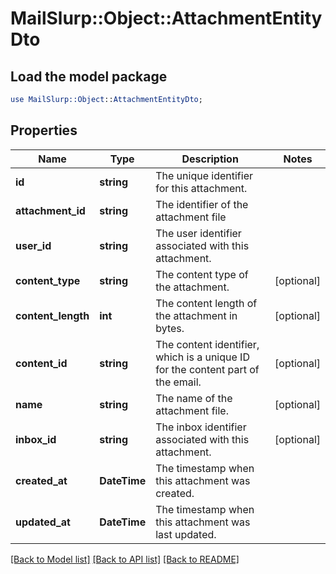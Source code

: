 # MailSlurp::Object::AttachmentEntityDto

## Load the model package
```perl
use MailSlurp::Object::AttachmentEntityDto;
```

## Properties
Name | Type | Description | Notes
------------ | ------------- | ------------- | -------------
**id** | **string** | The unique identifier for this attachment. | 
**attachment_id** | **string** | The identifier of the attachment file | 
**user_id** | **string** | The user identifier associated with this attachment. | 
**content_type** | **string** | The content type of the attachment. | [optional] 
**content_length** | **int** | The content length of the attachment in bytes. | [optional] 
**content_id** | **string** | The content identifier, which is a unique ID for the content part of the email. | [optional] 
**name** | **string** | The name of the attachment file. | [optional] 
**inbox_id** | **string** | The inbox identifier associated with this attachment. | [optional] 
**created_at** | **DateTime** | The timestamp when this attachment was created. | 
**updated_at** | **DateTime** | The timestamp when this attachment was last updated. | 

[[Back to Model list]](../README#documentation-for-models) [[Back to API list]](../README#documentation-for-api-endpoints) [[Back to README]](../README)


